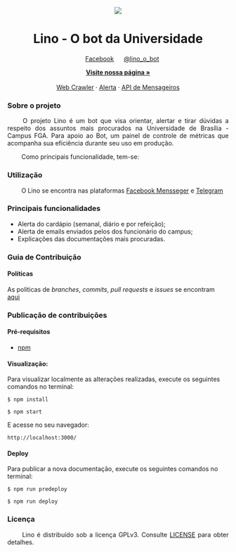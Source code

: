 
<p align="center">
  <img src="https://user-images.githubusercontent.com/18364727/46375175-19b5a300-c669-11e8-898e-00b4f5a1fed4.png">
</p>

<h1 align="center"> Lino - O bot da Universidade</h1>
<p align="center">
  <img width="15" src="https://user-images.githubusercontent.com/18364727/46375818-d2c8ad00-c66a-11e8-95a3-a4f80e984a35.png">
  <a href="https://www.facebook.com/Lino-303317230254781/?modal=admin_todo_tour" margin=50>Facebook</a>
  <img width="15" src="https://user-images.githubusercontent.com/18364727/46376121-9a759e80-c66b-11e8-8aa0-6c4cf887089e.png">
  <a href="https://web.telegram.org/#/im?p=@lino_o_bot">@lino_o_bot</a>
</p>
  <p align="center">
    <a href="https://botlino.github.io/docs/"><strong>Visite nossa página &raquo;</strong></a>
    <br>
    <br>
    <a href="https://github.com/BotLino/Lino-WebCrawler">Web Crawler</a>
    &middot;
    <a href="https://github.com/BotLino/Lino-Alerta">Alerta</a>
    &middot;
    <a href="https://github.com/BotLino/Lino-API-Mensageiros">API de Mensageiros</a>
  </p>
</p>

### Sobre o projeto

<p align="justify"> &emsp;&emsp;
  O projeto Lino é um bot que visa orientar, alertar e tirar dúvidas a respeito dos assuntos mais procurados na Universidade de Brasília - Campus FGA. Para apoio ao Bot, um painel de controle de métricas que acompanha sua eficiência durante seu uso em produção.</p>

<p align="justify"> &emsp;&emsp;
  Como principais funcionalidade, tem-se:
</p>


### Utilização

&emsp;&emsp; O Lino se encontra nas plataformas <a href="https://www.facebook.com/Lino-303317230254781/?modal=admin_todo_tour" margin=50>Facebook Mensseger</a> e <a href="https://web.telegram.org/#/im?p=@lino_o_bot">Telegram</a>

### Principais funcionalidades

* Alerta do cardápio (semanal, diário e por refeição);
* Alerta de emails enviados pelos dos funcionário do campus;
* Explicações das documentações mais procuradas.

### Guia de Contribuição

#### Políticas

As políticas de _branches_, _commits_, _pull requests_ e _issues_ se encontram [aqui](https://github.com/fga-eps-mds/2018.2-Lino/tree/master/docs/policies)

### Publicação de contribuições

#### Pré-requisitos
+ [npm](https://www.npmjs.com/get-npm)

#### Visualização:
Para visualizar localmente as alterações realizadas, execute os seguintes comandos no terminal:

```
$ npm install
```

```
$ npm start
```

E acesse no seu navegador:

```
http://localhost:3000/
```
#### Deploy

Para publicar a nova documentação, execute os seguintes comandos no terminal:

```
$ npm run predeploy
```

```
$ npm run deploy
```

### Licença

<p align="justify">&emsp;&emsp; Lino é distribuído sob a licença GPLv3. Consulte <a href="https://github.com/fga-eps-mds/2018.2-Lino/blob/master/LICENSE.md">LICENSE</a> para obter detalhes.</p>
